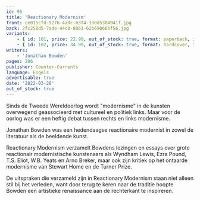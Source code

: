 ```yaml
---
id: 95
title: 'Reactionary Modernism'
front: ce015cfd-9276-4adc-b3f4-33dd5304941f.jpg
back: 2fc258d5-7ade-44c0-8861-62b69066bf56.jpg
variants:
    - { id: 101, price: 22.99, out_of_stock: true, format: paperback, isbn: 978-1-642641-66-0 }
    - { id: 102, price: 34.99, out_of_stock: true, format: hardcover, isbn: 978-1-642641-67-7 }
writers:
    - 'Jonathan Bowden'
pages: 206
publisher: Counter-Currents
language: Engels
advertisable: true
date: '2022-03-28'
out_of_stock: true
---
```


Sinds de Tweede Wereldoorlog wordt "modernisme" in de kunsten overwegend geassocieerd met cultureel en politiek links. Maar voor de oorlog was er een heftig debat tussen rechts en links modernisme.

Jonathan Bowden was een hedendaagse reactionaire modernist in zowel de literatuur als de beeldende kunst.

Reactionary Modernism verzamelt Bowdens lezingen en essays over grote reactionair modernistische kunstenaars als Wyndham Lewis, Ezra Pound, T.S. Eliot, W.B. Yeats en Arno Breker, maar ook zijn kritiek op het ontaarde modernisme van Stewart Home en de Turner Prize.

De uitspraken die verzameld zijn in Reactionary Modernism staan niet alleen stil bij het verleden, want door terug te keren naar de traditie hoopte Bowden een artistieke renaissance aan de rechterkant te inspireren.
